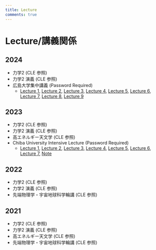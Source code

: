 ```yaml
---
title: Lecture
comments: true
---
```


# Lecture/講義関係


## 2024
- 力学2 (CLE 参照)
- 力学2 演義 (CLE 参照)
- 広島大学集中講義 (Password Required)
    - [Lecture 1](../files/talk/2024/Hiroshima/yinoue_240701_Hiroshima_Lecture1.pdf),
    [Lecture 2](../files/talk/2024/Hiroshima/yinoue_240701_Hiroshima_Lecture2.pdf),
    [Lecture 3](../files/talk/2024/Hiroshima/yinoue_240701_Hiroshima_Lecture3.pdf),
    [Lecture 4](../files/talk/2024/Hiroshima/yinoue_240708_Hiroshima_Lecture4.pdf),
    [Lecture 5](../files/talk/2024/Hiroshima/yinoue_240708_Hiroshima_Lecture5.pdf),
    [Lecture 6](../files/talk/2024/Hiroshima/yinoue_240708_Hiroshima_Lecture6.pdf),
    [Lecture 7](../files/talk/2024/Hiroshima/yinoue_240709_Hiroshima_Lecture7.pdf),
    [Lecture 8](../files/talk/2024/Hiroshima/yinoue_240709_Hiroshima_Lecture8.pdf),
    [Lecture 9](../files/talk/2024/Hiroshima/yinoue_240709_Hiroshima_Lecture9.pdf)


## 2023
- 力学2 (CLE 参照)
- 力学2 演義 (CLE 参照)
- 高エネルギー天文学 (CLE 参照)
- Chiba University Intensive Lecture (Password Required)
    - [Lecture 1](../files/talk/2023/Chiba/yinoue_231113_231115_Chiba_Lecture1.pdf), 
    [Lecture 2](../files/talk/2023/Chiba/yinoue_231113_231115_Chiba_Lecture2.pdf), 
    [Lecture 3](../files/talk/2023/Chiba/yinoue_231113_231115_Chiba_Lecture3.pdf), 
    [Lecture 4](../files/talk/2023/Chiba/yinoue_231113_231115_Chiba_Lecture4.pdf), 
    [Lecture 5](../files/talk/2023/Chiba/yinoue_231113_231115_Chiba_Lecture5.pdf), 
    [Lecture 6](../files/talk/2023/Chiba/yinoue_231113_231115_Chiba_Lecture6.pdf), 
    [Lecture 7](../files/talk/2023/Chiba/yinoue_231113_231115_Chiba_Lecture7.pdf), 
    [Note](../files/talk/2023/Chiba/yinoue_231113_231115_Chiba_Lecture_Note.pdf)

## 2022
- 力学2 (CLE 参照)
- 力学2 演義 (CLE 参照)
- 先端物理学・宇宙地球科学輪講 (CLE 参照)

## 2021
- 力学2 (CLE 参照)
- 力学2 演義 (CLE 参照)
- 高エネルギー天文学 (CLE 参照)
- 先端物理学・宇宙地球科学輪講 (CLE 参照)

